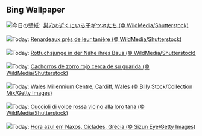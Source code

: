 ## Bing Wallpaper
![](https://www.bing.com/th?id=OHR.LittleFoxes_JA-JP4068111842_UHD.jpg&w=1000)今日の壁紙: &nbsp;[巣穴の近くにいる子ギツネたち (© WildMedia/Shutterstock)](https://www.bing.com/th?id=OHR.LittleFoxes_JA-JP4068111842_UHD.jpg)
<br><br/>
![](https://www.bing.com/th?id=OHR.LittleFoxes_FR-FR7823312506_UHD.jpg&w=1000)Today: [Renardeaux près de leur tanière (© WildMedia/Shutterstock)](https://www.bing.com/th?id=OHR.LittleFoxes_FR-FR7823312506_UHD.jpg)
<br><br/>
![](https://www.bing.com/th?id=OHR.LittleFoxes_DE-DE1578546136_UHD.jpg&w=1000)Today: [Rotfuchsjunge in der Nähe ihres Baus (© WildMedia/Shutterstock)](https://www.bing.com/th?id=OHR.LittleFoxes_DE-DE1578546136_UHD.jpg)
<br><br/>
![](https://www.bing.com/th?id=OHR.LittleFoxes_ES-ES9657822321_UHD.jpg&w=1000)Today: [Cachorros de zorro rojo cerca de su guarida (© WildMedia/Shutterstock)](https://www.bing.com/th?id=OHR.LittleFoxes_ES-ES9657822321_UHD.jpg)
<br><br/>
![](https://www.bing.com/th?id=OHR.MillenniumCentre2025_EN-GB4834695501_UHD.jpg&w=1000)Today: [Wales Millennium Centre, Cardiff, Wales (© Billy Stock/Collection Mix/Getty Images)](https://www.bing.com/th?id=OHR.MillenniumCentre2025_EN-GB4834695501_UHD.jpg)
<br><br/>
![](https://www.bing.com/th?id=OHR.LittleFoxes_IT-IT0375371643_UHD.jpg&w=1000)Today: [Cuccioli di volpe rossa vicino alla loro tana (© WildMedia/Shutterstock)](https://www.bing.com/th?id=OHR.LittleFoxes_IT-IT0375371643_UHD.jpg)
<br><br/>
![](https://www.bing.com/th?id=OHR.BlueNaxos_PT-BR1208172497_UHD.jpg&w=1000)Today: [Hora azul em Naxos, Cíclades, Grécia (© Sizun Eye/Getty Images)](https://www.bing.com/th?id=OHR.BlueNaxos_PT-BR1208172497_UHD.jpg)
<br><br/>
